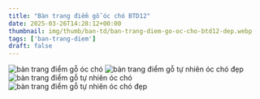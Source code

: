 ```yaml
---
title: "Bàn trang điểm gỗ óc chó BTD12"
date: 2025-03-26T14:28:12+00:00
thumbnail: img/thumb/ban-td/ban-trang-diem-go-oc-cho-btd12-dep.webp
tags: ['ban-trang-diem']
draft: false
---
```

![bàn trang điểm gỗ óc chó](/img/ban-td/btd12/ban-trang-diem-go-oc-cho-btd12-00-1.webp)
![bàn trang điểm gỗ tự nhiên óc chó đẹp](/img/ban-td/btd12/ban-trang-diem-go-oc-cho-btd12-00-2.webp)
![bàn trang điểm gỗ tự nhiên óc chó](/img/ban-td/btd12/ban-trang-diem-go-oc-cho-btd12-00-3.webp)
![bàn trang điểm gỗ tự nhiên óc chó đẹp](/img/ban-td/btd12/ban-trang-diem-go-oc-cho-btd12-00-4.webp)